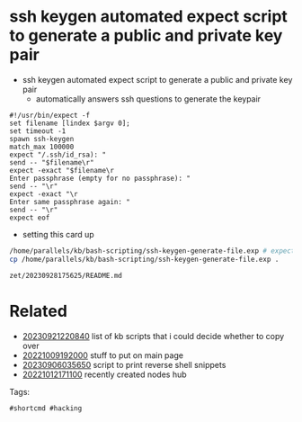 # ssh keygen automated expect script to generate a public and private key pair

- ssh keygen automated expect script to generate a public and private key pair
  - automatically answers ssh questions to generate the keypair
```expect
#!/usr/bin/expect -f
set filename [lindex $argv 0];
set timeout -1
spawn ssh-keygen
match_max 100000
expect "/.ssh/id_rsa): "
send -- "$filename\r"
expect -exact "$filename\r
Enter passphrase (empty for no passphrase): "
send -- "\r"
expect -exact "\r
Enter same passphrase again: "
send -- "\r"
expect eof
```

- setting this card up
```bash
/home/parallels/kb/bash-scripting/ssh-keygen-generate-file.exp # expect script to generate ssh key by filename
cp /home/parallels/kb/bash-scripting/ssh-keygen-generate-file.exp .
```

` zet/20230928175625/README.md `

# Related

- [20230921220840](/zet/20230921220840/README.md) list of kb scripts that i could decide whether to copy over
- [20221009192000](/zet/20221009192000/README.md) stuff to put on main page
- [20230906035650](/zet/20230906035650/README.md) script to print reverse shell snippets
- [20221012171100](/zet/20221012171100/README.md) recently created nodes hub

Tags:

    #shortcmd #hacking
